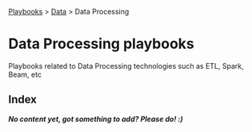 [Playbooks](../../README.md) > [Data](../README.md) > Data Processing
# Data Processing playbooks

Playbooks related to Data Processing technologies such as ETL, Spark, Beam, etc

## Index

***No content yet, got something to add? Please do! :)***